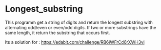# Longest_substring
This programm get a string of digits and return the longest substring with alternating odd/even or even/odd digits.
If two or more substrings have the same length, it return the substring that occurs first.

Its a solution for : https://edabit.com/challenge/RB6iWFrCd6rXWH3vi
